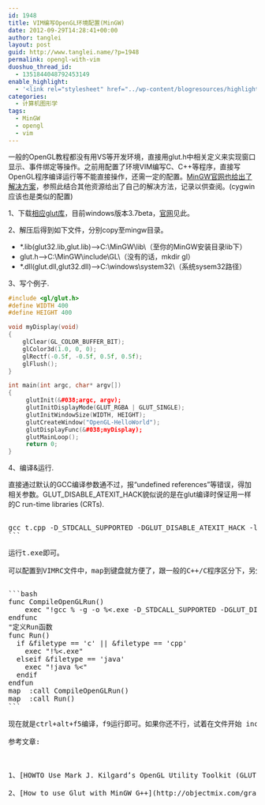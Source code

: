 ```yaml
---
id: 1948
title: VIM编写OpenGL环境配置(MinGW)
date: 2012-09-29T14:28:41+00:00
author: tanglei
layout: post
guid: http://www.tanglei.name/?p=1948
permalink: opengl-with-vim
duoshuo_thread_id:
  - 1351844048792453149
enable_highlight:
  - '<link rel="stylesheet" href="../wp-content/blogresources/highlightconfig/highlight.default.min.css"><script src="../wp-content/blogresources/highlightconfig/jquery-2.1.4.min.js"></script><script src="../wp-content/blogresources/highlightconfig/enable_highlight.js"></script>'
categories:
  - 计算机图形学
tags:
  - MinGW
  - opengl
  - vim
---
```

一般的OpenGL教程都没有用VS等开发环境，直接用glut.h中相关定义来实现窗口显示、事件绑定等操作。之前用配置了环境VIM编写C、C++等程序，直接写OpenGL程序编译运行等不能直接操作，还需一定的配置。<a href="http://www.mingw.org/wiki/HOWTO_Use_Mark_J_Kilgards_OpenGL_Utility_Toolkit_GLUT_with_MinGW" target="_blank">MinGW官网也给出了解决方案</a>，参照此结合其他资源给出了自己的解决方法，记录以供查阅。(cygwin应该也是类似的配置)

1、下载<a href="http://www.opengl.org/resources/libraries/glut/glutdlls37beta.zip" target="_blank">相应glut库</a>，目前windows版本3.7beta，<a href="http://www.opengl.org/resources/libraries/glut/glut_downloads.php#windows" target="_blank">官网</a>见此。

2、解压后得到如下文件，分别copy至mingw目录。

  * *.lib(glut32.lib,glut.lib)&#8212;&#8211;>C:\MinGW\lib\（至你的MinGW安装目录lib下）
  * glut.h&#8212;->C:\MinGW\include\GL\（没有的话，mkdir gl）
  * *.dll(glut.dll,glut32.dll)&#8212;&#8211;>C:\windows\system32\（系统sysem32路径）

3、写个例子.

```cpp
#include <gl/glut.h>
#define WIDTH 400
#define HEIGHT 400

void myDisplay(void)
{
    glClear(GL_COLOR_BUFFER_BIT);  
    glColor3d(1.0, 0, 0);
    glRectf(-0.5f, -0.5f, 0.5f, 0.5f);  
    glFlush();   
}

int main(int argc, char* argv[])
{
     glutInit(&#038;argc, argv);
     glutInitDisplayMode(GLUT_RGBA | GLUT_SINGLE);
     glutInitWindowSize(WIDTH, HEIGHT);
     glutCreateWindow("OpenGL-HelloWorld");
     glutDisplayFunc(&#038;myDisplay);
     glutMainLoop();
     return 0;
}
```

4、编译&运行.
  
直接通过默认的GCC编译参数通不过，报“undefined references”等错误，得加相关参数。GLUT\_DISABLE\_ATEXIT_HACK貌似说的是在glut编译时保证用一样的C run-time libraries (CRTs).

<pre><cc lang="bash" inline="true">
gcc t.cpp -D_STDCALL_SUPPORTED -DGLUT_DISABLE_ATEXIT_HACK -lopengl32 -lglu32 -lglut32 -o t.exe
```

运行t.exe即可。
  
可以配置到VIMRC文件中，map到键盘就方便了，跟一般的C++/C程序区分下，另外加个编译的映射，比如ctrl+alt+F5，运行还是不变。

<pre>```bash
func CompileOpenGLRun()
    exec "!gcc % -g -o %<.exe -D_STDCALL_SUPPORTED -DGLUT_DISABLE_ATEXIT_HACK -lopengl32 -lglu32 -lglut32 "
endfunc
"定义Run函数
func Run()
  if &#038;filetype == 'c' || &#038;filetype == 'cpp'
    exec "!%<.exe"
  elseif &#038;filetype == 'java'
    exec "!java %<"
  endif
endfun
map <C-A-F5> :call CompileOpenGLRun()<CR>
map <F9> :call Run()<CR>
```

现在就是ctrl+alt+f5编译，f9运行即可。如果你还不行，试着在文件开始 include <windows.h>,define 一些常量等，详细情况可以参考后面的参考文章。
  
参考文章:
  

  
1、[HOWTO Use Mark J. Kilgard&#8217;s OpenGL Utility Toolkit (GLUT) with MinGW](http://www.mingw.org/wiki/HOWTO_Use_Mark_J_Kilgards_OpenGL_Utility_Toolkit_GLUT_with_MinGW)
  
2、[How to use Glut with MinGW G++](http://objectmix.com/graphics/136156-how-use-glut-mingw-g.html)

